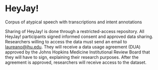 # HeyJay!
Corpus of atypical speech with transcriptions and intent annotations

Sharing of HeyJay! is done through a restricted-access repository. All  HeyJay! participants signed informed consent and approved data sharing. Researchers willing to access the data must send an email to laureano@jhu.edu. They will receive a data usage agreement (DUA) approved by the Johns Hopkins Medicine Institutional Review Board that they will have to sign, explaining their research purposes. After the agreement is approved, researchers will receive access to the dataset.
